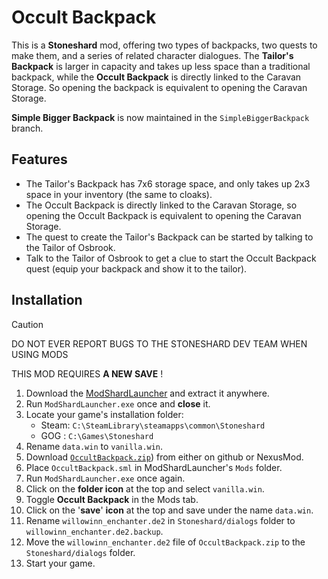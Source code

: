 # Occult Backpack

This is a **Stoneshard** mod, offering two types of backpacks, two quests to make them, and a series of related character dialogues. The **Tailor's Backpack** is larger in capacity and takes up less space than a traditional backpack, while the **Occult Backpack** is directly linked to the Caravan Storage. So opening the backpack is equivalent to opening the Caravan Storage.

**Simple Bigger Backpack** is now maintained in the `SimpleBiggerBackpack` branch.

## Features

- The Tailor's Backpack has 7x6 storage space, and only takes up 2x3 space in your inventory (the same to cloaks).
- The Occult Backpack is directly linked to the Caravan Storage, so opening the Occult Backpack is equivalent to opening the Caravan Storage.
- The quest to create the Tailor's Backpack can be started by talking to the Tailor of Osbrook.
- Talk to the Tailor of Osbrook to get a clue to start the Occult Backpack quest (equip your backpack and show it to the tailor).

## Installation

> [!CAUTION]
> DO NOT EVER REPORT BUGS TO THE STONESHARD DEV TEAM WHEN USING MODS
> 
> THIS MOD REQUIRES **A NEW SAVE** !

1. Download the [ModShardLauncher](https://github.com/ModShardTeam/ModShardLauncher/releases) and extract it anywhere.
2. Run `ModShardLauncher.exe` once and **close** it.
3. Locate your game's installation folder:
    - Steam: `C:\SteamLibrary\steamapps\common\Stoneshard`
    - GOG : `C:\Games\Stoneshard`
4. Rename `data.win` to `vanilla.win`.
5. Download [`OccultBackpack.zip`](https://github.com/altairwei/OccultBackpack/releases)) from either on github or NexusMod.
6. Place `OccultBackpack.sml` in ModShardLauncher's `Mods`  folder.
7. Run `ModShardLauncher.exe` once again.
8. Click on the **folder icon** at the top and select `vanilla.win`.
9. Toggle **Occult Backpack** in the Mods tab.
10. Click on the '**save**' **icon** at the top and save under the name `data.win`.
11. Rename `willowinn_enchanter.de2` in `Stoneshard/dialogs` folder to `willowinn_enchanter.de2.backup`.
12. Move the `willowinn_enchanter.de2` file of `OccultBackpack.zip` to the `Stoneshard/dialogs` folder.
13. Start your game.